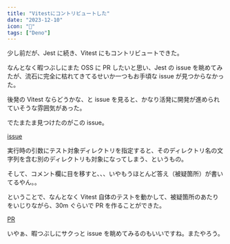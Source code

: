 ```yaml
---
title: "Vitestにコントリビュートした"
date: "2023-12-10"
icon: "🦖"
tags: ["Deno"]
---
```


少し前だが、Jest に続き、Vitest にもコントリビュートできた。

なんとなく暇つぶしにまた OSS に PR したいと思い、Jest の issue を眺めてみたが、流石に完全に枯れてきてるせいか一つもお手頃な issue が見つからなかった。

後発の Vitest ならどうかな、と issue を見ると、かなり活発に開発が進められていそうな雰囲気があった。

でたまたま見つけたのがこの issue。

[issue](https://github.com/vitest-dev/vitest/issues/4425)

実行時の引数にテスト対象ディレクトリを指定すると、そのディレクトリ名の文字列を含む別のディレクトリも対象になってしまう、というもの。

そして、コメント欄に目を移すと、、、いやもうほとんど答え（被疑箇所）が書いてるやん。。

ということで、なんとなく Vitest 自体のテストを動かして、被疑箇所のあたりをいじりながら、30m ぐらいで PR を作ることができた。

[PR](https://github.com/vitest-dev/vitest/pull/4538)

いやぁ、暇つぶしにサクっと issue を眺めてみるのもいいですね。またやろう。
